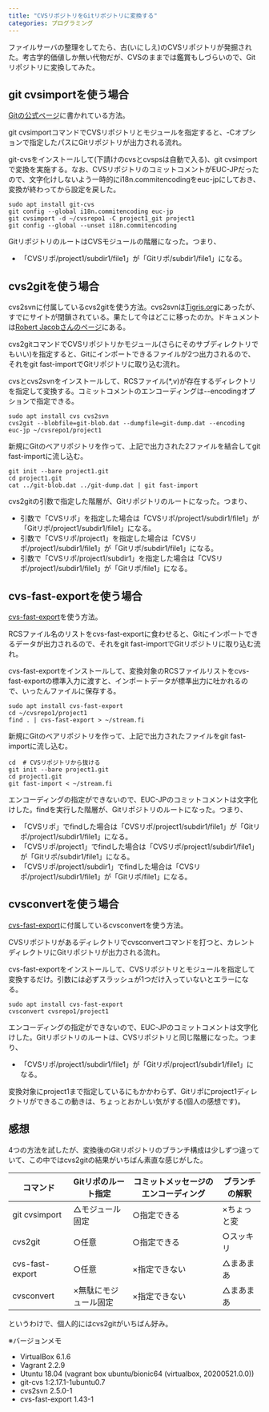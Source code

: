 ```yaml
---
title: "CVSリポジトリをGitリポジトリに変換する"
categories: プログラミング
---
```


ファイルサーバの整理をしてたら、古(いにしえ)のCVSリポジトリが発掘された。考古学的価値しか無い代物だが、CVSのままでは鑑賞もしづらいので、Gitリポジトリに変換してみた。

## git cvsimportを使う場合

[Gitの公式ページ](https://git-scm.com/docs/gitcvs-migration#_importing_a_cvs_archive)に書かれている方法。

git cvsimportコマンドでCVSリポジトリとモジュールを指定すると、-Cオプションで指定したパスにGitリポジトリが出力される流れ。

git-cvsをインストールして(下請けのcvsとcvspsは自動で入る)、git cvsimportで変換を実施する。なお、CVSリポジトリのコミットコメントがEUC-JPだったので、文字化けしないよう一時的にi18n.commitencodingをeuc-jpにしておき、変換が終わってから設定を戻した。

```shell
sudo apt install git-cvs
git config --global i18n.commitencoding euc-jp
git cvsimport -d ~/cvsrepo1 -C project1_git project1
git config --global --unset i18n.commitencoding
```

GitリポジトリのルートはCVSモジュールの階層になった。つまり、

- 「CVSリポ/project1/subdir1/file1」が「Gitリポ/subdir1/file1」になる。

## cvs2gitを使う場合

cvs2svnに付属しているcvs2gitを使う方法。cvs2svnは[Tigris.org](http://cvs2svn.tigris.org/)にあったが、すでにサイトが閉鎖されている。果たして今はどこに移ったのか。ドキュメントは[Robert Jacobさんのページ](https://www.mcs.anl.gov/~jacob/cvs2svn/cvs2git.html)にある。

cvs2gitコマンドでCVSリポジトリかモジュール(さらにそのサブディレクトリでもいい)を指定すると、Gitにインポートできるファイルが2つ出力されるので、それをgit fast-importでGitリポジトリに取り込む流れ。

cvsとcvs2svnをインストールして、RCSファイル(*,v)が存在するディレクトリを指定して変換する。コミットコメントのエンコーディングは--encodingオプションで指定できる。

```shell
sudo apt install cvs cvs2svn
cvs2git --blobfile=git-blob.dat --dumpfile=git-dump.dat --encoding euc-jp ~/cvsrepo1/project1
```

新規にGitのベアリポジトリを作って、上記で出力された2ファイルを結合してgit fast-importに流し込む。

```shell
git init --bare project1.git
cd project1.git
cat ../git-blob.dat ../git-dump.dat | git fast-import
```

cvs2gitの引数で指定した階層が、Gitリポジトリのルートになった。つまり、

- 引数で「CVSリポ」を指定した場合は「CVSリポ/project1/subdir1/file1」が「Gitリポ/project1/subdir1/file1」になる。
- 引数で「CVSリポ/project1」を指定した場合は「CVSリポ/project1/subdir1/file1」が「Gitリポ/subdir1/file1」になる。
- 引数で「CVSリポ/project1/subdir1」を指定した場合は「CVSリポ/project1/subdir1/file1」が「Gitリポ/file1」になる。

## cvs-fast-exportを使う場合

[cvs-fast-export](http://www.catb.org/esr/cvs-fast-export/)を使う方法。

RCSファイル名のリストをcvs-fast-exportに食わせると、Gitにインポートできるデータが出力されるので、それをgit fast-importでGitリポジトリに取り込む流れ。

cvs-fast-exportをインストールして、変換対象のRCSファイルリストをcvs-fast-exportの標準入力に渡すと、インポートデータが標準出力に吐かれるので、いったんファイルに保存する。

```shell
sudo apt install cvs-fast-export
cd ~/cvsrepo1/project1
find . | cvs-fast-export > ~/stream.fi
```

新規にGitのベアリポジトリを作って、上記で出力されたファイルをgit fast-importに流し込む。

```shell
cd  # CVSリポジトリから抜ける
git init --bare project1.git
cd project1.git
git fast-import < ~/stream.fi
```

エンコーディングの指定ができないので、EUC-JPのコミットコメントは文字化けした。findを実行した階層が、Gitリポジトリのルートになった。つまり、

- 「CVSリポ」でfindした場合は「CVSリポ/project1/subdir1/file1」が「Gitリポ/project1/subdir1/file1」になる。
- 「CVSリポ/project1」でfindした場合は「CVSリポ/project1/subdir1/file1」が「Gitリポ/subdir1/file1」になる。
- 「CVSリポ/project1/subdir1」でfindした場合は「CVSリポ/project1/subdir1/file1」が「Gitリポ/file1」になる。

## cvsconvertを使う場合

[cvs-fast-export](http://www.catb.org/esr/cvs-fast-export/)に付属しているcvsconvertを使う方法。

CVSリポジトリがあるディレクトリでcvsconvertコマンドを打つと、カレントディレクトリにGitリポジトリが出力される流れ。

cvs-fast-exportをインストールして、CVSリポジトリとモジュールを指定して変換するだけ。引数には必ずスラッシュが1つだけ入っていないとエラーになる。

```shell
sudo apt install cvs-fast-export
cvsconvert cvsrepo1/project1
```

エンコーディングの指定ができないので、EUC-JPのコミットコメントは文字化けした。Gitリポジトリのルートは、CVSリポジトリと同じ階層になった。つまり、

- 「CVSリポ/project1/subdir1/file1」が「Gitリポ/project1/subdir1/file1」になる。

変換対象にproject1まで指定しているにもかかわらず、Gitリポにproject1ディレクトリができるこの動きは、ちょっとおかしい気がする(個人の感想です)。

## 感想

4つの方法を試したが、変換後のGitリポジトリのブランチ構成は少しずつ違っていて、この中ではcvs2gitの結果がいちばん素直な感じがした。

|コマンド|Gitリポのルート指定|コミットメッセージのエンコーディング|ブランチの解釈|
|-|-|-|-|
|git cvsimport|△モジュール固定|○指定できる|×ちょっと変|
|cvs2git|○任意|○指定できる|○スッキリ|
|cvs-fast-export|○任意|×指定できない|△まあまあ|
|cvsconvert|×無駄にモジュール固定|×指定できない|△まあまあ|

というわけで、個人的にはcvs2gitがいちばん好み。

※バージョンメモ

- VirtualBox 6.1.6
- Vagrant 2.2.9
- Utuntu 18.04 (vagrant box ubuntu/bionic64 (virtualbox, 20200521.0.0))
- git-cvs 1:2.17.1-1ubuntu0.7
- cvs2svn 2.5.0-1
- cvs-fast-export 1.43-1
